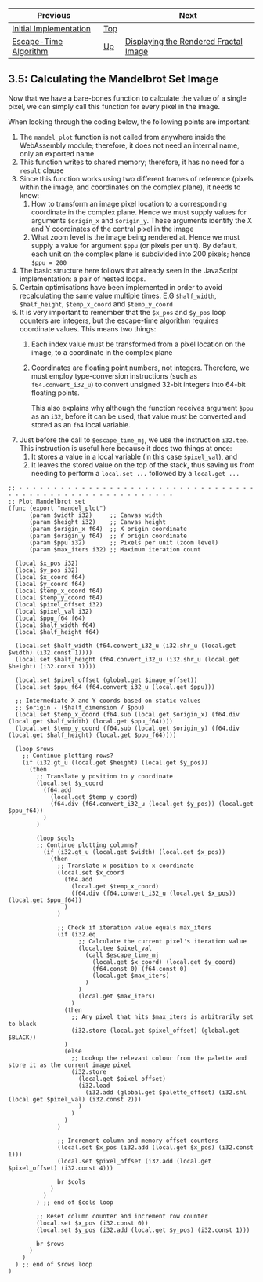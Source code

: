 | Previous | | Next
|---|---|---
| [Initial Implementation](../../02%20Initial%20Implementation/README.md) | [Top](../../README.md) | 
| [Escape-Time Algorithm](../04/README.md) | [Up](../README.md) | [Displaying the Rendered Fractal Image](../06/README.md)

## 3.5: Calculating the Mandelbrot Set Image

Now that we have a bare-bones function to calculate the value of a single pixel, we can simply call this function for every pixel in the image.

When looking through the coding below, the following points are important:

1. The `mandel_plot` function is not called from anywhere inside the WebAssembly module; therefore, it does not need an internal name, only an exported name
1. This function writes to shared memory; therefore, it has no need for a `result` clause
1. Since this function works using two different frames of reference (pixels within the image, and coordinates on the complex plane), it needs to know:
    1.  How to transform an image pixel location to a corresponding coordinate in the complex plane.  Hence we must supply values for arguments `$origin_x` and `$origin_y`.  These arguments identify the X and Y coordinates of the central pixel in the image
    1. What zoom level is the image being rendered at.  Hence we must supply a value for argument `$ppu` (or pixels per unit).  By default, each unit on the complex plane is subdivided into 200 pixels; hence `$ppu = 200`
1. The basic structure here follows that already seen in the JavaScript implementation: a pair of nested loops.
1. Certain optimisations have been implemented in order to avoid recalculating the same value multiple times.  E.G `$half_width`, `$half_height`, `$temp_x_coord` and `$temp_y_coord`
1. It is very important to remember that the `$x_pos` and `$y_pos` loop counters are integers, but the escape-time algorithm requires coordinate values.  This means two things:
    1. Each index value must be transformed from a pixel location on the image, to a coordinate in the complex plane
    1. Coordinates are floating point numbers, not integers.  Therefore, we must employ type-conversion instructions (such as `f64.convert_i32_u`) to convert unsigned 32-bit integers into 64-bit floating points.  

        This also explains why although the function receives argument `$ppu` as an `i32`, before it can be used, that value must be converted and stored as an `f64` local variable.
1. Just before the call to `$escape_time_mj`, we use the instruction `i32.tee`.  This instruction is useful here because it does two things at once:
    1. It stores a value in a local variable (in this case `$pixel_val`), and
    1. It leaves the stored value on the top of the stack, thus saving us from needing to perform a `local.set ...` followed by a `local.get ...`


```wat
;; - - - - - - - - - - - - - - - - - - - - - - - - - - - - - - - - - - - - - - - - - - - - - - - - - - - - - - - - - -
;; Plot Mandelbrot set
(func (export "mandel_plot")
      (param $width i32)     ;; Canvas width
      (param $height i32)    ;; Canvas height
      (param $origin_x f64)  ;; X origin coordinate
      (param $origin_y f64)  ;; Y origin coordinate
      (param $ppu i32)       ;; Pixels per unit (zoom level)
      (param $max_iters i32) ;; Maximum iteration count

  (local $x_pos i32)
  (local $y_pos i32)
  (local $x_coord f64)
  (local $y_coord f64)
  (local $temp_x_coord f64)
  (local $temp_y_coord f64)
  (local $pixel_offset i32)
  (local $pixel_val i32)
  (local $ppu_f64 f64)
  (local $half_width f64)
  (local $half_height f64)

  (local.set $half_width (f64.convert_i32_u (i32.shr_u (local.get $width) (i32.const 1))))
  (local.set $half_height (f64.convert_i32_u (i32.shr_u (local.get $height) (i32.const 1))))

  (local.set $pixel_offset (global.get $image_offset))
  (local.set $ppu_f64 (f64.convert_i32_u (local.get $ppu)))

  ;; Intermediate X and Y coords based on static values
  ;; $origin - ($half_dimension / $ppu)
  (local.set $temp_x_coord (f64.sub (local.get $origin_x) (f64.div (local.get $half_width) (local.get $ppu_f64))))
  (local.set $temp_y_coord (f64.sub (local.get $origin_y) (f64.div (local.get $half_height) (local.get $ppu_f64))))

  (loop $rows
    ;; Continue plotting rows?
    (if (i32.gt_u (local.get $height) (local.get $y_pos))
      (then
        ;; Translate y position to y coordinate
        (local.set $y_coord
          (f64.add
            (local.get $temp_y_coord)
            (f64.div (f64.convert_i32_u (local.get $y_pos)) (local.get $ppu_f64))
          )
        )

        (loop $cols
        ;; Continue plotting columns?
          (if (i32.gt_u (local.get $width) (local.get $x_pos))
            (then
              ;; Translate x position to x coordinate
              (local.set $x_coord
                (f64.add
                  (local.get $temp_x_coord)
                  (f64.div (f64.convert_i32_u (local.get $x_pos)) (local.get $ppu_f64))
                )
              )

              ;; Check if iteration value equals max_iters
              (if (i32.eq
                    ;; Calculate the current pixel's iteration value
                    (local.tee $pixel_val
                      (call $escape_time_mj
                        (local.get $x_coord) (local.get $y_coord)
                        (f64.const 0) (f64.const 0)
                        (local.get $max_iters)
                      )
                    )
                    (local.get $max_iters)
                  )
                (then
                  ;; Any pixel that hits $max_iters is arbitrarily set to black
                  (i32.store (local.get $pixel_offset) (global.get $BLACK))
                )
                (else
                  ;; Lookup the relevant colour from the palette and store it as the current image pixel
                  (i32.store
                    (local.get $pixel_offset)
                    (i32.load
                      (i32.add (global.get $palette_offset) (i32.shl (local.get $pixel_val) (i32.const 2)))
                    )
                  )
                )
              )

              ;; Increment column and memory offset counters
              (local.set $x_pos (i32.add (local.get $x_pos) (i32.const 1)))
              (local.set $pixel_offset (i32.add (local.get $pixel_offset) (i32.const 4)))
               
              br $cols
            )
          )
        ) ;; end of $cols loop

        ;; Reset column counter and increment row counter
        (local.set $x_pos (i32.const 0))
        (local.set $y_pos (i32.add (local.get $y_pos) (i32.const 1)))
         
        br $rows
      )
    )
  ) ;; end of $rows loop
)
```

